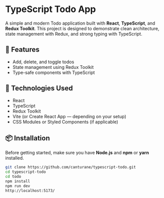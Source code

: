 # TypeScript Todo App

A simple and modern Todo application built with **React**, **TypeScript**, and **Redux Toolkit**. This project is designed to demonstrate clean architecture, state management with Redux, and strong typing with TypeScript.

## 🚀 Features

- Add, delete, and toggle todos
- State management using Redux Toolkit
- Type-safe components with TypeScript

## 🧰 Technologies Used

- React
- TypeScript
- Redux Toolkit
- Vite (or Create React App — depending on your setup)
- CSS Modules or Styled Components (if applicable)

## 📦 Installation

Before getting started, make sure you have **Node.js** and **npm** or **yarn** installed.

```bash
git clone https://github.com/canturane/typescript-todo.git
cd typescript-todo
cd todo
npm install
npm run dev
http://localhost:5173/


